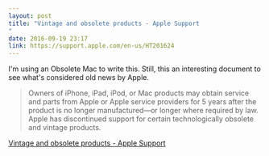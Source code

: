 ```yaml
---
layout: post
title: "Vintage and obsolete products - Apple Support
"
date: 2016-09-19 23:17
link: https://support.apple.com/en-us/HT201624
---
```

I'm using an Obsolete Mac to write this. Still, this an interesting document to see what's considered old news by Apple. 

> Owners of iPhone, iPad, iPod, or Mac products may obtain service and parts from Apple or Apple service providers for 5 years after the product is no longer manufactured—or longer where required by law. Apple has discontinued support for certain technologically obsolete and vintage products.

[Vintage and obsolete products - Apple Support](https://support.apple.com/en-us/HT201624)
